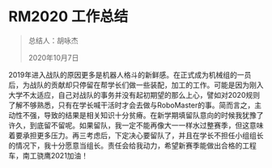 # RM2020 工作总结

> 总结人：胡咏杰
>
> 2020年10月7日

2019年进入战队的原因更多是机器人格斗的新鲜感。在正式成为机械组的一员后，为战队的贡献却只停留在帮学长们做一些装配，加工的工作。可能是因为刚入大学不太适应，自己对战队的事务并没有起初期望的那么上心，譬如对2020规则了解不够熟悉，只有在学长喊干活时才会去做与RoboMaster的事。简而言之，主动性不强，导致的结果是相关知识十分贫瘠。在新学期填留队意向的时候我犹豫了许久，到底留不留呢。如果留队，我一定不能再像大一一样水过整赛季，但这意味着要承担更多压力。再三考虑后，下定决心要留队了，并且在学长不担任小组组长的情况下，我十分愿意当组长。责任会给我动力，希望新赛季能做出合格的工程车，南工骁鹰2021加油！
